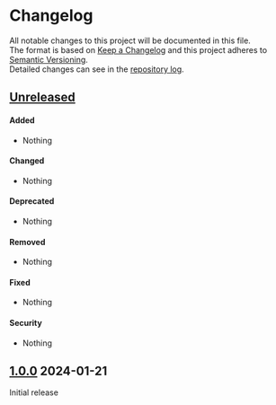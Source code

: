 # Changelog
All notable changes to this project will be documented in this file.  
The format is based on [Keep a Changelog][changelog]
and this project adheres to [Semantic Versioning][semver].  
Detailed changes can see in the [repository log].

## [Unreleased]

#### Added
- Nothing

#### Changed
- Nothing

#### Deprecated
- Nothing

#### Removed
- Nothing

#### Fixed
- Nothing

#### Security
- Nothing


## [1.0.0] 2024-01-21
Initial release 


[Unreleased]: https://github.com/mobicms/config/compare/1.0.0...HEAD
[1.0.0]: https://github.com/mobicms/config/releases/tag/1.0.0

[repository log]: https://github.com/mobicms/config/commits
[changelog]: https://keepachangelog.com/en/1.1.0/
[semver]: http://semver.org/spec/v2.0.0.html
